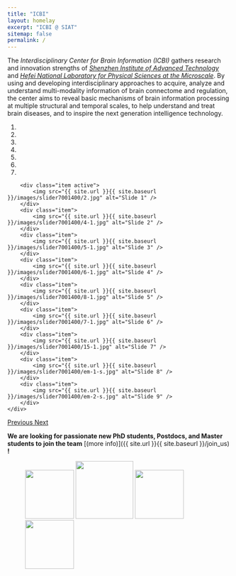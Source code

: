 ```yaml
---
title: "ICBI"
layout: homelay
excerpt: "ICBI @ SIAT"
sitemap: false
permalink: /
---
```


The <i>Interdisciplinary Center for Brain Information (ICBI)</i> gathers research and innovation strengths of [<i>Shenzhen Institute of Advanced Technology</i>](http://english.siat.cas.cn/) and [<i>Hefei National Laboratory for Physical Sciences at the Microscale</i>](http://www.hfnl.ustc.edu.cn/). By using and developing interdisciplinary approaches to acquire, analyze and understand multi-modality information of brain connectome and regulation, the center aims to reveal basic mechanisms of brain information processing at multiple structural and temporal scales, to help understand and treat brain diseases, and to inspire the next generation intelligence technology.


<div markdown="0" id="carousel" class="carousel slide" data-ride="carousel" data-interval="5000" data-pause="hover" >
    <!-- Menu -->
    <ol class="carousel-indicators">
        <li data-target="#carousel" data-slide-to="0" class="active"></li>
        <li data-target="#carousel" data-slide-to="1"></li>
        <li data-target="#carousel" data-slide-to="2"></li>
        <li data-target="#carousel" data-slide-to="3"></li>
        <li data-target="#carousel" data-slide-to="4"></li>
        <li data-target="#carousel" data-slide-to="5"></li>
        <li data-target="#carousel" data-slide-to="6"></li>
    </ol>
    <!-- To force refresh favicon -->
    <!-- <link rel="icon" href="/favicon.ico?v=2" /> -->
    <!-- Items -->
    <div class="carousel-inner" markdown="0">

        <div class="item active">
            <img src="{{ site.url }}{{ site.baseurl }}/images/slider7001400/2.jpg" alt="Slide 1" />
        </div>
        <div class="item">
            <img src="{{ site.url }}{{ site.baseurl }}/images/slider7001400/4-1.jpg" alt="Slide 2" />
        </div>
        <div class="item">
            <img src="{{ site.url }}{{ site.baseurl }}/images/slider7001400/5-1.jpg" alt="Slide 3" />
        </div>
        <div class="item">
            <img src="{{ site.url }}{{ site.baseurl }}/images/slider7001400/6-1.jpg" alt="Slide 4" />
        </div>
        <div class="item">
            <img src="{{ site.url }}{{ site.baseurl }}/images/slider7001400/8-1.jpg" alt="Slide 5" />
        </div>
        <div class="item">
            <img src="{{ site.url }}{{ site.baseurl }}/images/slider7001400/7-1.jpg" alt="Slide 6" />
        </div>       
        <div class="item">
            <img src="{{ site.url }}{{ site.baseurl }}/images/slider7001400/15-1.jpg" alt="Slide 7" />
        </div>
        <div class="item">
            <img src="{{ site.url }}{{ site.baseurl }}/images/slider7001400/em-1-s.jpg" alt="Slide 8" />
        </div>
        <div class="item">
            <img src="{{ site.url }}{{ site.baseurl }}/images/slider7001400/em-2-s.jpg" alt="Slide 9" />
        </div>
    </div>
  <a class="left carousel-control" href="#carousel" role="button" data-slide="prev">
    <span class="glyphicon glyphicon-chevron-left" aria-hidden="true"></span>
    <span class="sr-only">Previous</span>
  </a>
  <a class="right carousel-control" href="#carousel" role="button" data-slide="next">
    <span class="glyphicon glyphicon-chevron-right" aria-hidden="true"></span>
    <span class="sr-only">Next</span>
  </a>
</div>


 **We are  looking for passionate new PhD students, Postdocs, and Master students to join the team** [(more info)]({{ site.url }}{{ site.baseurl }}/join_us) **!**


<figure class="fourth">
  <a href="http://www.siat.cas.cn/" target="_blank"><img src="{{ site.url }}{{ site.baseurl }}/images/logopic/siat_institute.jpg" style="height: 110px"></a>
  <img src="{{ site.url }}{{ site.baseurl }}/images/logopic/siat_university.jpg" style="height: 130px">
  <img src="{{ site.url }}{{ site.baseurl }}/images/logopic/cas.jpeg" style="height: 110px">
  <img src="{{ site.url }}{{ site.baseurl }}/images/logopic/hefei.jpg" style="height: 110px">
</figure>
